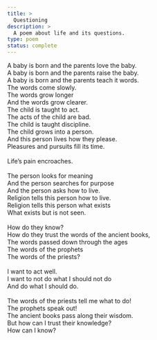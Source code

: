 ```yaml
---
title: >
  Questioning
description: >
  A poem about life and its questions.
type: poem
status: complete
---
```


A baby is born and the parents love the baby.<br>
A baby is born and the parents raise the baby.<br>
A baby is born and the parents teach it words.<br>
The words come slowly.<br>
The words grow longer<br>
And the words grow clearer.<br>
The child is taught to act.<br>
The acts of the child are bad.<br>
The child is taught discipline.<br>
The child grows into a person.<br>
And this person lives how they please.<br>
Pleasures and pursuits fill its time.<br>
<br>
Life’s pain encroaches.<br>
<br>
The person looks for meaning<br>
And the person searches for purpose<br>
And the person asks how to live.<br>
Religion tells this person how to live.<br>
Religion tells this person what exists<br>
What exists but is not seen.<br>
<br>
How do they know?<br>
How do they trust the words of the ancient books,<br>
The words passed down through the ages<br>
The words of the prophets<br>
The words of the priests?<br>
<br>
I want to act well.<br>
I want to not do what I should not do<br>
And do what I should do.<br>
<br>
The words of the priests tell me what to do!<br>
The prophets speak out!<br>
The ancient books pass along their wisdom.<br>
But how can I trust their knowledge?<br>
How can I know?<br>
